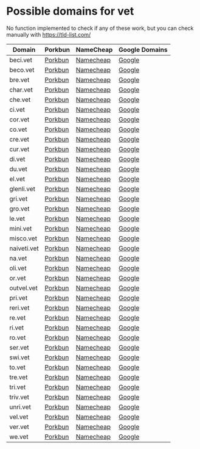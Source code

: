 # Possible domains for vet

No function implemented to check if any of these work, but you can check manually with https://tld-list.com/

| Domain | Porkbun | NameCheap | Google Domains |
|---|---|---|---|
| beci.vet | [Porkbun](https://porkbun.com/checkout/search?prb=e814663da1&tlds=&idnLanguage=&search=search&q=beci.vet) | [Namecheap](https://www.namecheap.com/domains/registration/results/?domain=beci.vet) | [Google](https://domains.google.com/registrar/search?searchTerm=beci.vet) |
| beco.vet | [Porkbun](https://porkbun.com/checkout/search?prb=e814663da1&tlds=&idnLanguage=&search=search&q=beco.vet) | [Namecheap](https://www.namecheap.com/domains/registration/results/?domain=beco.vet) | [Google](https://domains.google.com/registrar/search?searchTerm=beco.vet) |
| bre.vet | [Porkbun](https://porkbun.com/checkout/search?prb=e814663da1&tlds=&idnLanguage=&search=search&q=bre.vet) | [Namecheap](https://www.namecheap.com/domains/registration/results/?domain=bre.vet) | [Google](https://domains.google.com/registrar/search?searchTerm=bre.vet) |
| char.vet | [Porkbun](https://porkbun.com/checkout/search?prb=e814663da1&tlds=&idnLanguage=&search=search&q=char.vet) | [Namecheap](https://www.namecheap.com/domains/registration/results/?domain=char.vet) | [Google](https://domains.google.com/registrar/search?searchTerm=char.vet) |
| che.vet | [Porkbun](https://porkbun.com/checkout/search?prb=e814663da1&tlds=&idnLanguage=&search=search&q=che.vet) | [Namecheap](https://www.namecheap.com/domains/registration/results/?domain=che.vet) | [Google](https://domains.google.com/registrar/search?searchTerm=che.vet) |
| ci.vet | [Porkbun](https://porkbun.com/checkout/search?prb=e814663da1&tlds=&idnLanguage=&search=search&q=ci.vet) | [Namecheap](https://www.namecheap.com/domains/registration/results/?domain=ci.vet) | [Google](https://domains.google.com/registrar/search?searchTerm=ci.vet) |
| cor.vet | [Porkbun](https://porkbun.com/checkout/search?prb=e814663da1&tlds=&idnLanguage=&search=search&q=cor.vet) | [Namecheap](https://www.namecheap.com/domains/registration/results/?domain=cor.vet) | [Google](https://domains.google.com/registrar/search?searchTerm=cor.vet) |
| co.vet | [Porkbun](https://porkbun.com/checkout/search?prb=e814663da1&tlds=&idnLanguage=&search=search&q=co.vet) | [Namecheap](https://www.namecheap.com/domains/registration/results/?domain=co.vet) | [Google](https://domains.google.com/registrar/search?searchTerm=co.vet) |
| cre.vet | [Porkbun](https://porkbun.com/checkout/search?prb=e814663da1&tlds=&idnLanguage=&search=search&q=cre.vet) | [Namecheap](https://www.namecheap.com/domains/registration/results/?domain=cre.vet) | [Google](https://domains.google.com/registrar/search?searchTerm=cre.vet) |
| cur.vet | [Porkbun](https://porkbun.com/checkout/search?prb=e814663da1&tlds=&idnLanguage=&search=search&q=cur.vet) | [Namecheap](https://www.namecheap.com/domains/registration/results/?domain=cur.vet) | [Google](https://domains.google.com/registrar/search?searchTerm=cur.vet) |
| di.vet | [Porkbun](https://porkbun.com/checkout/search?prb=e814663da1&tlds=&idnLanguage=&search=search&q=di.vet) | [Namecheap](https://www.namecheap.com/domains/registration/results/?domain=di.vet) | [Google](https://domains.google.com/registrar/search?searchTerm=di.vet) |
| du.vet | [Porkbun](https://porkbun.com/checkout/search?prb=e814663da1&tlds=&idnLanguage=&search=search&q=du.vet) | [Namecheap](https://www.namecheap.com/domains/registration/results/?domain=du.vet) | [Google](https://domains.google.com/registrar/search?searchTerm=du.vet) |
| el.vet | [Porkbun](https://porkbun.com/checkout/search?prb=e814663da1&tlds=&idnLanguage=&search=search&q=el.vet) | [Namecheap](https://www.namecheap.com/domains/registration/results/?domain=el.vet) | [Google](https://domains.google.com/registrar/search?searchTerm=el.vet) |
| glenli.vet | [Porkbun](https://porkbun.com/checkout/search?prb=e814663da1&tlds=&idnLanguage=&search=search&q=glenli.vet) | [Namecheap](https://www.namecheap.com/domains/registration/results/?domain=glenli.vet) | [Google](https://domains.google.com/registrar/search?searchTerm=glenli.vet) |
| gri.vet | [Porkbun](https://porkbun.com/checkout/search?prb=e814663da1&tlds=&idnLanguage=&search=search&q=gri.vet) | [Namecheap](https://www.namecheap.com/domains/registration/results/?domain=gri.vet) | [Google](https://domains.google.com/registrar/search?searchTerm=gri.vet) |
| gro.vet | [Porkbun](https://porkbun.com/checkout/search?prb=e814663da1&tlds=&idnLanguage=&search=search&q=gro.vet) | [Namecheap](https://www.namecheap.com/domains/registration/results/?domain=gro.vet) | [Google](https://domains.google.com/registrar/search?searchTerm=gro.vet) |
| le.vet | [Porkbun](https://porkbun.com/checkout/search?prb=e814663da1&tlds=&idnLanguage=&search=search&q=le.vet) | [Namecheap](https://www.namecheap.com/domains/registration/results/?domain=le.vet) | [Google](https://domains.google.com/registrar/search?searchTerm=le.vet) |
| mini.vet | [Porkbun](https://porkbun.com/checkout/search?prb=e814663da1&tlds=&idnLanguage=&search=search&q=mini.vet) | [Namecheap](https://www.namecheap.com/domains/registration/results/?domain=mini.vet) | [Google](https://domains.google.com/registrar/search?searchTerm=mini.vet) |
| misco.vet | [Porkbun](https://porkbun.com/checkout/search?prb=e814663da1&tlds=&idnLanguage=&search=search&q=misco.vet) | [Namecheap](https://www.namecheap.com/domains/registration/results/?domain=misco.vet) | [Google](https://domains.google.com/registrar/search?searchTerm=misco.vet) |
| naiveti.vet | [Porkbun](https://porkbun.com/checkout/search?prb=e814663da1&tlds=&idnLanguage=&search=search&q=naiveti.vet) | [Namecheap](https://www.namecheap.com/domains/registration/results/?domain=naiveti.vet) | [Google](https://domains.google.com/registrar/search?searchTerm=naiveti.vet) |
| na.vet | [Porkbun](https://porkbun.com/checkout/search?prb=e814663da1&tlds=&idnLanguage=&search=search&q=na.vet) | [Namecheap](https://www.namecheap.com/domains/registration/results/?domain=na.vet) | [Google](https://domains.google.com/registrar/search?searchTerm=na.vet) |
| oli.vet | [Porkbun](https://porkbun.com/checkout/search?prb=e814663da1&tlds=&idnLanguage=&search=search&q=oli.vet) | [Namecheap](https://www.namecheap.com/domains/registration/results/?domain=oli.vet) | [Google](https://domains.google.com/registrar/search?searchTerm=oli.vet) |
| or.vet | [Porkbun](https://porkbun.com/checkout/search?prb=e814663da1&tlds=&idnLanguage=&search=search&q=or.vet) | [Namecheap](https://www.namecheap.com/domains/registration/results/?domain=or.vet) | [Google](https://domains.google.com/registrar/search?searchTerm=or.vet) |
| outvel.vet | [Porkbun](https://porkbun.com/checkout/search?prb=e814663da1&tlds=&idnLanguage=&search=search&q=outvel.vet) | [Namecheap](https://www.namecheap.com/domains/registration/results/?domain=outvel.vet) | [Google](https://domains.google.com/registrar/search?searchTerm=outvel.vet) |
| pri.vet | [Porkbun](https://porkbun.com/checkout/search?prb=e814663da1&tlds=&idnLanguage=&search=search&q=pri.vet) | [Namecheap](https://www.namecheap.com/domains/registration/results/?domain=pri.vet) | [Google](https://domains.google.com/registrar/search?searchTerm=pri.vet) |
| reri.vet | [Porkbun](https://porkbun.com/checkout/search?prb=e814663da1&tlds=&idnLanguage=&search=search&q=reri.vet) | [Namecheap](https://www.namecheap.com/domains/registration/results/?domain=reri.vet) | [Google](https://domains.google.com/registrar/search?searchTerm=reri.vet) |
| re.vet | [Porkbun](https://porkbun.com/checkout/search?prb=e814663da1&tlds=&idnLanguage=&search=search&q=re.vet) | [Namecheap](https://www.namecheap.com/domains/registration/results/?domain=re.vet) | [Google](https://domains.google.com/registrar/search?searchTerm=re.vet) |
| ri.vet | [Porkbun](https://porkbun.com/checkout/search?prb=e814663da1&tlds=&idnLanguage=&search=search&q=ri.vet) | [Namecheap](https://www.namecheap.com/domains/registration/results/?domain=ri.vet) | [Google](https://domains.google.com/registrar/search?searchTerm=ri.vet) |
| ro.vet | [Porkbun](https://porkbun.com/checkout/search?prb=e814663da1&tlds=&idnLanguage=&search=search&q=ro.vet) | [Namecheap](https://www.namecheap.com/domains/registration/results/?domain=ro.vet) | [Google](https://domains.google.com/registrar/search?searchTerm=ro.vet) |
| ser.vet | [Porkbun](https://porkbun.com/checkout/search?prb=e814663da1&tlds=&idnLanguage=&search=search&q=ser.vet) | [Namecheap](https://www.namecheap.com/domains/registration/results/?domain=ser.vet) | [Google](https://domains.google.com/registrar/search?searchTerm=ser.vet) |
| swi.vet | [Porkbun](https://porkbun.com/checkout/search?prb=e814663da1&tlds=&idnLanguage=&search=search&q=swi.vet) | [Namecheap](https://www.namecheap.com/domains/registration/results/?domain=swi.vet) | [Google](https://domains.google.com/registrar/search?searchTerm=swi.vet) |
| to.vet | [Porkbun](https://porkbun.com/checkout/search?prb=e814663da1&tlds=&idnLanguage=&search=search&q=to.vet) | [Namecheap](https://www.namecheap.com/domains/registration/results/?domain=to.vet) | [Google](https://domains.google.com/registrar/search?searchTerm=to.vet) |
| tre.vet | [Porkbun](https://porkbun.com/checkout/search?prb=e814663da1&tlds=&idnLanguage=&search=search&q=tre.vet) | [Namecheap](https://www.namecheap.com/domains/registration/results/?domain=tre.vet) | [Google](https://domains.google.com/registrar/search?searchTerm=tre.vet) |
| tri.vet | [Porkbun](https://porkbun.com/checkout/search?prb=e814663da1&tlds=&idnLanguage=&search=search&q=tri.vet) | [Namecheap](https://www.namecheap.com/domains/registration/results/?domain=tri.vet) | [Google](https://domains.google.com/registrar/search?searchTerm=tri.vet) |
| triv.vet | [Porkbun](https://porkbun.com/checkout/search?prb=e814663da1&tlds=&idnLanguage=&search=search&q=triv.vet) | [Namecheap](https://www.namecheap.com/domains/registration/results/?domain=triv.vet) | [Google](https://domains.google.com/registrar/search?searchTerm=triv.vet) |
| unri.vet | [Porkbun](https://porkbun.com/checkout/search?prb=e814663da1&tlds=&idnLanguage=&search=search&q=unri.vet) | [Namecheap](https://www.namecheap.com/domains/registration/results/?domain=unri.vet) | [Google](https://domains.google.com/registrar/search?searchTerm=unri.vet) |
| vel.vet | [Porkbun](https://porkbun.com/checkout/search?prb=e814663da1&tlds=&idnLanguage=&search=search&q=vel.vet) | [Namecheap](https://www.namecheap.com/domains/registration/results/?domain=vel.vet) | [Google](https://domains.google.com/registrar/search?searchTerm=vel.vet) |
| ver.vet | [Porkbun](https://porkbun.com/checkout/search?prb=e814663da1&tlds=&idnLanguage=&search=search&q=ver.vet) | [Namecheap](https://www.namecheap.com/domains/registration/results/?domain=ver.vet) | [Google](https://domains.google.com/registrar/search?searchTerm=ver.vet) |
| we.vet | [Porkbun](https://porkbun.com/checkout/search?prb=e814663da1&tlds=&idnLanguage=&search=search&q=we.vet) | [Namecheap](https://www.namecheap.com/domains/registration/results/?domain=we.vet) | [Google](https://domains.google.com/registrar/search?searchTerm=we.vet) |
